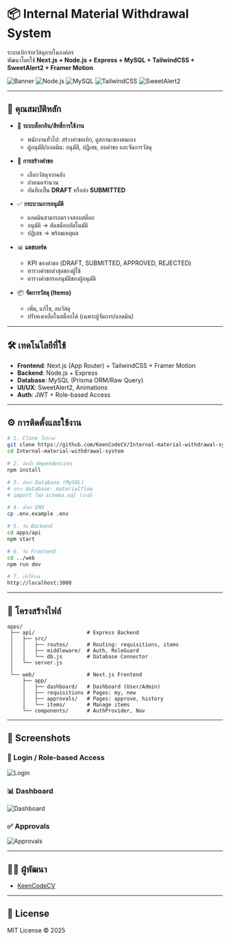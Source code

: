 # 📦 Internal Material Withdrawal System

ระบบเบิกจ่ายวัสดุภายในองค์กร  
พัฒนาโดยใช้ **Next.js + Node.js + Express + MySQL + TailwindCSS + SweetAlert2 + Framer Motion**  

![Banner](https://img.shields.io/badge/Next.js-14-black?logo=next.js) 
![Node.js](https://img.shields.io/badge/Node.js-22-green?logo=node.js) 
![MySQL](https://img.shields.io/badge/MySQL-8.0-blue?logo=mysql) 
![TailwindCSS](https://img.shields.io/badge/TailwindCSS-3.x-38B2AC?logo=tailwindcss) 
![SweetAlert2](https://img.shields.io/badge/SweetAlert2-🔥-orange) 

---

## 🚀 คุณสมบัติหลัก

- 👤 **ระบบล็อกอิน/สิทธิ์การใช้งาน**
  - พนักงานทั่วไป: สร้างคำขอเบิก, ดูสถานะของตนเอง
  - ผู้อนุมัติ/แอดมิน: อนุมัติ, ปฏิเสธ, ลบคำขอ และจัดการวัสดุ

- 📝 **การสร้างคำขอ**
  - เลือกวัสดุจากคลัง
  - กำหนดจำนวน
  - บันทึกเป็น **DRAFT** หรือส่ง **SUBMITTED**

- ✅ **กระบวนการอนุมัติ**
  - แอดมินสามารถตรวจสอบสต็อก
  - อนุมัติ → ตัดสต็อกอัตโนมัติ
  - ปฏิเสธ → พร้อมเหตุผล

- 📊 **แดชบอร์ด**
  - KPI ของคำขอ (DRAFT, SUBMITTED, APPROVED, REJECTED)
  - ตารางคำขอล่าสุดของผู้ใช้
  - ตารางคำขอรออนุมัติของผู้อนุมัติ

- 📦 **จัดการวัสดุ (Items)**
  - เพิ่ม, แก้ไข, ลบวัสดุ
  - ปรับคงเหลือในสต็อกได้ (เฉพาะผู้จัดการ/แอดมิน)

---

## 🛠️ เทคโนโลยีที่ใช้

- **Frontend**: Next.js (App Router) + TailwindCSS + Framer Motion
- **Backend**: Node.js + Express
- **Database**: MySQL (Prisma ORM/Raw Query)
- **UI/UX**: SweetAlert2, Animations
- **Auth**: JWT + Role-based Access

---

## ⚙️ การติดตั้งและใช้งาน

```bash
# 1. Clone โปรเจค
git clone https://github.com/KeenCodeCV/Internal-material-withdrawal-system.git
cd Internal-material-withdrawal-system

# 2. ติดตั้ง dependencies
npm install

# 3. ตั้งค่า Database (MySQL)
# สร้าง database: materialflow
# import ไฟล์ schema.sql (ถ้ามี)

# 4. ตั้งค่า ENV
cp .env.example .env

# 5. รัน Backend
cd apps/api
npm start

# 6. รัน Frontend
cd ../web
npm run dev

# 7. เข้าใช้งาน
http://localhost:3000
```

---

## 📂 โครงสร้างไฟล์

```
apps/
 ├── api/                 # Express Backend
 │   ├── src/
 │   │   ├── routes/      # Routing: requisitions, items
 │   │   ├── middleware/  # Auth, RoleGuard
 │   │   └── db.js        # Database Connector
 │   └── server.js
 │
 └── web/                 # Next.js Frontend
     ├── app/
     │   ├── dashboard/   # Dashboard (User/Admin)
     │   ├── requisitions # Pages: my, new
     │   ├── approvals/   # Pages: approve, history
     │   └── items/       # Manage items
     └── components/      # AuthProvider, Nav
```

---

## 📸 Screenshots

### 🔑 Login / Role-based Access
![Login](https://via.placeholder.com/800x400.png?text=Login+Page)

### 📊 Dashboard
![Dashboard](https://via.placeholder.com/800x400.png?text=Dashboard+Page)

### ✅ Approvals
![Approvals](https://via.placeholder.com/800x400.png?text=Approvals+Page)

---

## 👨‍💻 ผู้พัฒนา
- [KeenCodeCV](https://github.com/KeenCodeCV)

---

## 📜 License
MIT License © 2025
